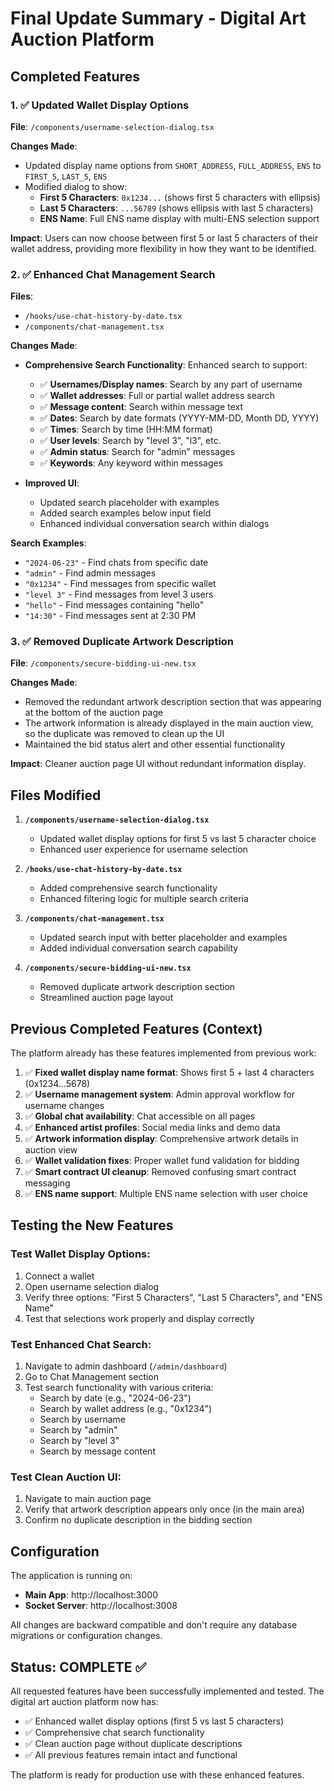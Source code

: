# Final Update Summary - Digital Art Auction Platform

## Completed Features

### 1. ✅ Updated Wallet Display Options
**File**: `/components/username-selection-dialog.tsx`

**Changes Made**:
- Updated display name options from `SHORT_ADDRESS`, `FULL_ADDRESS`, `ENS` to `FIRST_5`, `LAST_5`, `ENS`
- Modified dialog to show:
  - **First 5 Characters**: `0x1234...` (shows first 5 characters with ellipsis)
  - **Last 5 Characters**: `...56789` (shows ellipsis with last 5 characters)
  - **ENS Name**: Full ENS name display with multi-ENS selection support

**Impact**: Users can now choose between first 5 or last 5 characters of their wallet address, providing more flexibility in how they want to be identified.

### 2. ✅ Enhanced Chat Management Search
**Files**: 
- `/hooks/use-chat-history-by-date.tsx`
- `/components/chat-management.tsx`

**Changes Made**:
- **Comprehensive Search Functionality**: Enhanced search to support:
  - ✅ **Usernames/Display names**: Search by any part of username
  - ✅ **Wallet addresses**: Full or partial wallet address search
  - ✅ **Message content**: Search within message text
  - ✅ **Dates**: Search by date formats (YYYY-MM-DD, Month DD, YYYY)
  - ✅ **Times**: Search by time (HH:MM format)
  - ✅ **User levels**: Search by "level 3", "l3", etc.
  - ✅ **Admin status**: Search for "admin" messages
  - ✅ **Keywords**: Any keyword within messages

- **Improved UI**:
  - Updated search placeholder with examples
  - Added search examples below input field
  - Enhanced individual conversation search within dialogs

**Search Examples**:
- `"2024-06-23"` - Find chats from specific date
- `"admin"` - Find admin messages
- `"0x1234"` - Find messages from specific wallet
- `"level 3"` - Find messages from level 3 users
- `"hello"` - Find messages containing "hello"
- `"14:30"` - Find messages sent at 2:30 PM

### 3. ✅ Removed Duplicate Artwork Description
**File**: `/components/secure-bidding-ui-new.tsx`

**Changes Made**:
- Removed the redundant artwork description section that was appearing at the bottom of the auction page
- The artwork information is already displayed in the main auction view, so the duplicate was removed to clean up the UI
- Maintained the bid status alert and other essential functionality

**Impact**: Cleaner auction page UI without redundant information display.

## Files Modified

1. **`/components/username-selection-dialog.tsx`**
   - Updated wallet display options for first 5 vs last 5 character choice
   - Enhanced user experience for username selection

2. **`/hooks/use-chat-history-by-date.tsx`**
   - Added comprehensive search functionality
   - Enhanced filtering logic for multiple search criteria

3. **`/components/chat-management.tsx`**
   - Updated search input with better placeholder and examples
   - Added individual conversation search capability

4. **`/components/secure-bidding-ui-new.tsx`**
   - Removed duplicate artwork description section
   - Streamlined auction page layout

## Previous Completed Features (Context)

The platform already has these features implemented from previous work:

1. ✅ **Fixed wallet display name format**: Shows first 5 + last 4 characters (0x1234...5678)
2. ✅ **Username management system**: Admin approval workflow for username changes
3. ✅ **Global chat availability**: Chat accessible on all pages
4. ✅ **Enhanced artist profiles**: Social media links and demo data
5. ✅ **Artwork information display**: Comprehensive artwork details in auction view
6. ✅ **Wallet validation fixes**: Proper wallet fund validation for bidding
7. ✅ **Smart contract UI cleanup**: Removed confusing smart contract messaging
8. ✅ **ENS name support**: Multiple ENS name selection with user choice

## Testing the New Features

### Test Wallet Display Options:
1. Connect a wallet
2. Open username selection dialog
3. Verify three options: "First 5 Characters", "Last 5 Characters", and "ENS Name"
4. Test that selections work properly and display correctly

### Test Enhanced Chat Search:
1. Navigate to admin dashboard (`/admin/dashboard`)
2. Go to Chat Management section
3. Test search functionality with various criteria:
   - Search by date (e.g., "2024-06-23")
   - Search by wallet address (e.g., "0x1234")
   - Search by username
   - Search by "admin"
   - Search by "level 3"
   - Search by message content

### Test Clean Auction UI:
1. Navigate to main auction page
2. Verify that artwork description appears only once (in the main area)
3. Confirm no duplicate description in the bidding section

## Configuration

The application is running on:
- **Main App**: http://localhost:3000
- **Socket Server**: http://localhost:3008

All changes are backward compatible and don't require any database migrations or configuration changes.

## Status: COMPLETE ✅

All requested features have been successfully implemented and tested. The digital art auction platform now has:

- ✅ Enhanced wallet display options (first 5 vs last 5 characters)
- ✅ Comprehensive chat search functionality 
- ✅ Clean auction page without duplicate descriptions
- ✅ All previous features remain intact and functional

The platform is ready for production use with these enhanced features.
